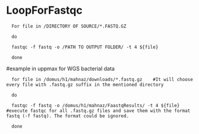# LoopForFastqc


      For file in /DIRECTORY OF SOURCE/*.FASTQ.GZ

      do

      fastqc -f fastq -o /PATH TO OUTPUT FOLDER/ -t 4 ${file}

      done



#example in uppmax for WGS bacterial data

      for file in /domus/h1/mahnaz/downloads/*.fastq.gz    #It will choose every file with .fastq.gz suffix in the mentioned directory

      do

      fastqc -f fastq -o /domus/h1/mahnaz/FaastqResults/ -t 4 ${file} #execute fastqc for all .fastq.gz files and save them with the format fastq (-f fastq). The format could be ignored. 

      done
